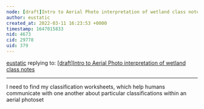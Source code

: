 ```yaml
---
node: [draft]Intro to Aerial Photo interpretation of wetland class notes
author: eustatic
created_at: 2022-03-11 16:23:53 +0000
timestamp: 1647015833
nid: 4673
cid: 29778
uid: 379
---
```




[eustatic](../profile/eustatic) replying to: [[draft]Intro to Aerial Photo interpretation of wetland class notes](../notes/eustatic/10-28-2012/draftintro-aerial-photo-interpretation-wetland-class-notes)

----
I need to find my classification worksheets, which help humans communicate with one another about particular classifications within an aerial photoset